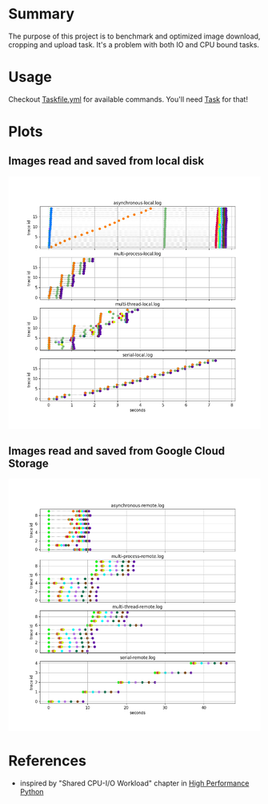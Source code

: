 # Summary

The purpose of this project is to benchmark and optimized image download, cropping and upload task.
It's a problem with both IO and CPU bound tasks.

# Usage
Checkout [Taskfile.yml](Taskfile.yml) for available commands.
You'll need [Task](https://taskfile.dev) for that!
# Plots
## Images read and saved from local disk
![all-local.png](all-local.png)

## Images read and saved from Google Cloud Storage
![all-remote.png](all-remote.png)

# References
- inspired by "Shared CPU-I/O Workload" chapter in [High Performance Python](https://www.oreilly.com/library/view/high-performance-python/9781492055013/)
